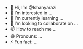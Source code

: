 - 👋 Hi, I’m @Ishanyarazi
- 👀 I’m interested in ...
- 🌱 I’m currently learning ...
- 💞️ I’m looking to collaborate on ...
- 📫 How to reach me ...
- 😄 Pronouns: ...
- ⚡ Fun fact: ...

<!---
Ishanyarazi/Ishanyarazi is a ✨ special ✨ repository because its `README.md` (this file) appears on your GitHub profile.
You can click the Preview link to take a look at your changes.
--->
